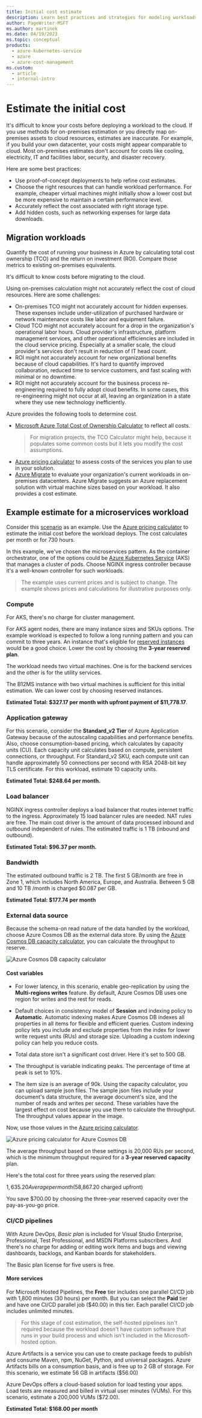 ```yaml
---
title: Initial cost estimate
description: Learn best practices and strategies for modeling workloads and estimating initial costs for cloud migrations.
author: PageWriter-MSFT
ms.author: martinek
ms.date: 04/19/2023
ms.topic: conceptual
products:
  - azure-kubernetes-service
  - azure
  - azure-cost-management
ms.custom:
  - article
  - internal-intro
---
```


# Estimate the initial cost

It's difficult to know your costs before deploying a workload to the cloud. If you use methods for on-premises estimation or you directly map on-premises assets to cloud resources, estimates are inaccurate. For example, if you build your own datacenter, your costs might appear comparable to cloud. Most on-premises estimates don't account for costs like cooling, electricity, IT and facilities labor, security, and disaster recovery.

Here are some best practices:

- Use proof-of-concept deployments to help refine cost estimates.
- Choose the right resources that can handle workload performance. For example, cheaper virtual machines might initially show a lower cost but be more expensive to maintain a certain performance level.
- Accurately reflect the cost associated with right storage type.
- Add hidden costs, such as networking expenses for large data downloads.

## Migration workloads

Quantify the cost of running your business in Azure by calculating total cost ownership (TCO) and the return on investment (ROI). Compare those metrics to existing on-premises equivalents.

It's difficult to know costs before migrating to the cloud.

Using on-premises calculation might not accurately reflect the cost of cloud resources. Here are some challenges:

- On-premises TCO might not accurately account for hidden expenses. These expenses include under-utilization of purchased hardware or network maintenance costs like labor and equipment failure.
- Cloud TCO might not accurately account for a drop in the organization's operational labor hours. Cloud provider's infrastructure, platform management services, and other operational efficiencies are included in the cloud service pricing. Especially at a smaller scale, the cloud provider's services don't result in reduction of IT head count.
- ROI might not accurately account for new organizational benefits because of cloud capabilities. It's hard to quantify improved collaboration, reduced time to service customers, and fast scaling with minimal or no downtime.
- ROI might not accurately account for the business process re-engineering required to fully adopt cloud benefits. In some cases, this re-engineering might not occur at all, leaving an organization in a state where they use new technology inefficiently.

Azure provides the following tools to determine cost.

- [Microsoft Azure Total Cost of Ownership Calculator](https://azure.microsoft.com/pricing/tco/calculator/) to reflect all costs.
    > For migration projects, the TCO Calculator might help, because it populates some common costs but it lets you modify the cost assumptions.
- [Azure pricing calculator](https://azure.microsoft.com/pricing/calculator) to assess costs of the services you plan to use in your solution.
- [Azure Migrate](/azure/migrate/migrate-services-overview) to evaluate your organization's current workloads in on-premises datacenters. Azure Migrate suggests an Azure replacement solution with virtual machine sizes based on your workload. It also provides a cost estimate.

## Example estimate for a microservices workload

Consider this [scenario](/azure/architecture/microservices/design/index#scenario) as an example. Use the [Azure pricing calculator](https://azure.microsoft.com/pricing/calculator/) to estimate the initial cost before the workload deploys. The cost calculates per month or for 730 hours.

In this example, we've chosen the microservices pattern. As the container orchestrator, one of the options could be [Azure Kubernetes Service](/azure/aks/) (AKS) that manages a cluster of pods. Choose NGINX ingress controller because it's a well-known controller for such workloads.

> The example uses current prices and is subject to change. The example shows prices and calculations for illustrative purposes only.

### Compute

For AKS, there's no charge for cluster management.

For AKS agent nodes, there are many instance sizes and SKUs options. The example workload is expected to follow a long running pattern and you can commit to three years. An instance that's eligible for [reserved instances](/azure/cost-management-billing/manage/understand-vm-reservation-charges#services-that-get-vm-reservation-discounts) would be a good choice. Lower the cost by choosing the **3-year reserved plan**.

The workload needs two virtual machines. One is for the backend services and the other is for the utility services.

The B12MS instance with two virtual machines is sufficient for this initial estimation. We can lower cost by choosing reserved instances.

**Estimated Total: $327.17 per month with upfront payment of $11,778.17**.

### Application gateway

For this scenario, consider the **Standard_v2 Tier** of Azure Application Gateway because of the autoscaling capabilities and performance benefits. Also, choose consumption-based pricing, which calculates by capacity units (CU). Each capacity unit calculates based on compute, persistent connections, or throughput. For Standard_v2 SKU, each compute unit can handle approximately 50 connections per second with RSA 2048-bit key TLS certificate. For this workload, estimate 10 capacity units.

**Estimated Total: $248.64 per month.**

### Load balancer

NGINX ingress controller deploys a load balancer that routes internet traffic to the ingress. Approximately 15 load balancer rules are needed. NAT rules are free. The main cost driver is the amount of data processed inbound and outbound independent of rules. The estimated traffic is 1 TB (inbound and outbound).

**Estimated Total: $96.37 per month.**

### Bandwidth

The estimated outbound traffic is 2 TB. The first 5 GB/month are free in Zone 1, which includes North America, Europe, and Australia. Between 5 GB and 10 TB /month is charged $0.087 per GB.

**Estimated Total: $177.74 per month**

### External data source

Because the schema-on read nature of the data handled by the workload, choose Azure Cosmos DB as the external data store. By using the [Azure Cosmos DB capacity calculator](https://cosmos.azure.com/capacitycalculator/), you can calculate the throughput to reserve.

![Azure Cosmos DB capacity calculator](../_images/cosmosdb-capacity.png)

#### Cost variables

- For lower latency, in this scenario, enable geo-replication by using the **Multi-regions writes** feature. By default, Azure Cosmos DB uses one region for writes and the rest for reads.

- Default choices in consistency model of **Session** and indexing policy to **Automatic**. Automatic indexing makes Azure Cosmos DB indexes all properties in all items for flexible and efficient queries. Custom indexing policy lets you include and exclude properties from the index for lower write request units (RUs) and storage size. Uploading a custom indexing policy can help you reduce costs.

- Total data store isn't a significant cost driver. Here it's set to 500 GB.

- The throughput is variable indicating peaks. The percentage of time at peak is set to 10%.

- The item size is an average of 90k. Using the capacity calculator, you can upload sample json files. The sample json files include your document's data structure, the average document's size, and the number of reads and writes per second. These variables have the largest effect on cost because you use them to calculate the throughput. The throughput values appear in the image.

Now, use those values in the [Azure pricing calculator](https://azure.microsoft.com/pricing/calculator/).

![Azure pricing calculator for Azure Cosmos DB](../_images/cosmosdb-price.png)

The average throughput based on these settings is 20,000 RUs per second, which is the minimum throughput required for a **3-year reserved capacity** plan.

Here's the total cost for three years using the reserved plan:

$1,635.20 Average per month ($58,867.20 charged upfront)

You save $700.00 by choosing the three-year reserved capacity over the pay-as-you-go price.

### CI/CD pipelines

With Azure DevOps, _Basic plan_ is included for Visual Studio Enterprise, Professional, Test Professional, and MSDN Platforms subscribers. And there's no charge for adding or editing work items and bugs and viewing dashboards, backlogs, and Kanban boards for stakeholders.

The Basic plan license for five users is free.

#### More services

For Microsoft Hosted Pipelines, the **Free** tier includes one parallel CI/CD job with 1,800 minutes (30 hours) per month. But you can select the **Paid** tier and have one CI/CD parallel job ($40.00) in this tier. Each parallel CI/CD job includes unlimited minutes.

> For this stage of cost estimation, the self-hosted pipelines isn't required because the workload doesn't have custom software that runs in your build process and which isn't included in the Microsoft-hosted option.

Azure Artifacts is a service you can use to create package feeds to publish and consume Maven, npm, NuGet, Python, and universal packages. Azure Artifacts bills on a consumption basis, and is free up to 2 GB of storage. For this scenario, we estimate 56 GB in artifacts ($56.00)

Azure DevOps offers a cloud-based solution for load testing your apps. Load tests are measured and billed in virtual user minutes (VUMs). For this scenario, estimate a 200,000 VUMs ($72.00).

**Estimated Total: $168.00 per month**
